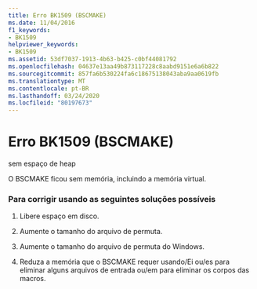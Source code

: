 ```yaml
---
title: Erro BK1509 (BSCMAKE)
ms.date: 11/04/2016
f1_keywords:
- BK1509
helpviewer_keywords:
- BK1509
ms.assetid: 53df7037-1913-4b63-b425-c0bf44081792
ms.openlocfilehash: 04637e13aa49b873117228c8aabd9151e6a6b822
ms.sourcegitcommit: 857fa6b530224fa6c18675138043aba9aa0619fb
ms.translationtype: MT
ms.contentlocale: pt-BR
ms.lasthandoff: 03/24/2020
ms.locfileid: "80197673"
---
```

# <a name="bscmake-error-bk1509"></a>Erro BK1509 (BSCMAKE)

sem espaço de heap

O BSCMAKE ficou sem memória, incluindo a memória virtual.

### <a name="to-fix-by-using-the-following-possible-solutions"></a>Para corrigir usando as seguintes soluções possíveis

1. Libere espaço em disco.

1. Aumente o tamanho do arquivo de permuta.

1. Aumente o tamanho do arquivo de permuta do Windows.

1. Reduza a memória que o BSCMAKE requer usando/Ei ou/es para eliminar alguns arquivos de entrada ou/em para eliminar os corpos das macros.
